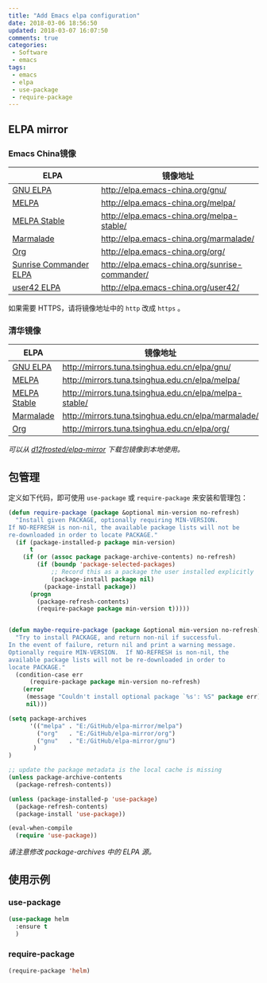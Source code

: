 ```yaml
---
title: "Add Emacs elpa configuration"
date: 2018-03-06 18:56:50
updated: 2018-03-07 16:07:50
comments: true
categories:
 - Software
 - emacs
tags:
 - emacs
 - elpa
 - use-package
 - require-package
---
```


## ELPA mirror

### Emacs China镜像

| ELPA                   | 镜像地址                                       |
|------------------------|------------------------------------------------|
| [GNU ELPA](http://elpa.gnu.org/)              | http://elpa.emacs-china.org/gnu/               |
| [MELPA](https://melpa.org/)                  | http://elpa.emacs-china.org/melpa/             |
| [MELPA Stable](http://stable.melpa.org/#/)           | http://elpa.emacs-china.org/melpa-stable/      |
| [Marmalade](Https://marmalade-repo.org/)              | http://elpa.emacs-china.org/marmalade/         |
| [Org](http://orgmode.org/elpa.html)                    | http://elpa.emacs-china.org/org/               |
| [Sunrise Commander ELPA](https://www.emacswiki.org/emacs/Sunrise_Commander) | http://elpa.emacs-china.org/sunrise-commander/ |
| [user42 ELPA](http://user42.tuxfamily.org/elpa/index.html)            | http://elpa.emacs-china.org/user42/            |

如果需要 HTTPS，请将镜像地址中的 `http` 改成 `https` 。

### 清华镜像

| ELPA              | 镜像地址                                    |
|-------------------|---------------------------------------------|
| [GNU ELPA](http://elpa.gnu.org/)          | http://mirrors.tuna.tsinghua.edu.cn/elpa/gnu/          |
| [MELPA](https://melpa.org/)             | http://mirrors.tuna.tsinghua.edu.cn/elpa/melpa/        |
| [MELPA Stable](http://stable.melpa.org/#/)      | http://mirrors.tuna.tsinghua.edu.cn/elpa/melpa-stable/ |
| [Marmalade](https://marmalade-repo.org/)         | http://mirrors.tuna.tsinghua.edu.cn/elpa/marmalade/    |
| [Org](http://orgmode.org/elpa.html)               | http://mirrors.tuna.tsinghua.edu.cn/elpa/org/          |

*可以从 [d12frosted/elpa-mirror](https://github.com/d12frosted/elpa-mirror) 下载包镜像到本地使用。*
<!--more -->
## 包管理

定义如下代码，即可使用 `use-package` 或 `require-package` 来安装和管理包：
```el
(defun require-package (package &optional min-version no-refresh)
  "Install given PACKAGE, optionally requiring MIN-VERSION.
If NO-REFRESH is non-nil, the available package lists will not be
re-downloaded in order to locate PACKAGE."
  (if (package-installed-p package min-version)
      t
    (if (or (assoc package package-archive-contents) no-refresh)
        (if (boundp 'package-selected-packages)
            ;; Record this as a package the user installed explicitly
            (package-install package nil)
          (package-install package))
      (progn
        (package-refresh-contents)
        (require-package package min-version t)))))


(defun maybe-require-package (package &optional min-version no-refresh)
  "Try to install PACKAGE, and return non-nil if successful.
In the event of failure, return nil and print a warning message.
Optionally require MIN-VERSION.  If NO-REFRESH is non-nil, the
available package lists will not be re-downloaded in order to
locate PACKAGE."
  (condition-case err
      (require-package package min-version no-refresh)
    (error
     (message "Couldn't install optional package `%s': %S" package err)
     nil)))

(setq package-archives
      '(("melpa" . "E:/GitHub/elpa-mirror/melpa")
        ("org"   . "E:/GitHub/elpa-mirror/org")
        ("gnu"   . "E:/GitHub/elpa-mirror/gnu")
       )
)

;; update the package metadata is the local cache is missing
(unless package-archive-contents
  (package-refresh-contents))

(unless (package-installed-p 'use-package)
  (package-refresh-contents)
  (package-install 'use-package))

(eval-when-compile
  (require 'use-package))
```
*请注意修改 package-archives 中的 ELPA 源。*

## 使用示例

### use-package

```el
(use-package helm
  :ensure t
  )
```

### require-package

```el
(require-package 'helm)
```
